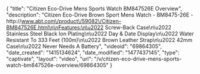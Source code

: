 {
    "title": "Citizen Eco-Drive Mens Sports Watch BM847526E Overview",
    "description": "Citizen Eco-Drive Brown Sport Mens Watch - BM8475-26E - http:\/\/www.abt.com\/product\/59082\/Citizen-BM847526E.html\n\nFeatures:\n\u2022 Screw-Back Case\n\u2022 Stainless Steel Black Ion Plating\n\u2022 Day & Date Display\n\u2022 Water Resistant To 333 Feet (100m)\n\u2022 Brown Leather Strap\n\u2022 42mm Case\n\u2022 Never Needs A Battery",
    "videoid": "69864305",
    "date_created": "1415134624",
    "date_modified": "1477437145",
    "type": "captivate",
    "layout": "video",
    "url": "\/v\/citizen-eco-drive-mens-sports-watch-bm847526e-overview\/69864305"
}